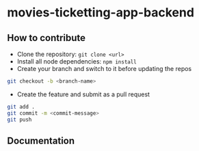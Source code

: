 # movies-ticketting-app-backend

## How to contribute

- Clone the repository: `git clone <url>`
- Install all node dependencies: `npm install`
- Create your branch and switch to it before updating the repos

```bash
git checkout -b <branch-name>

```

- Create the feature and submit as a pull request

```bash
git add .
git commit -m <commit-message>
git push
```

## Documentation
